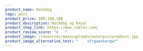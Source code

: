 ```yaml
---
product_name: Hackdog
tags: post
product_prize: 100,100,100
product_description: Hackdog ng basa!
product_shop_link: https://www.roblox.com/
product_review_score: "v   "
product_image: /resources/main/uploads/ownerpictureabout.jpg
product_image_alternative_text: "    sfrgaeatwrgwr"
---
```

